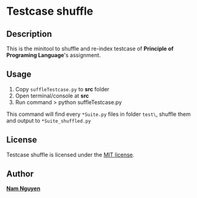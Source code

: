 # Testcase shuffle
## Description
This is the minitool to shuffle and re-index testcase of **Principle of Programing Language**'s assignment.

## Usage

 1. Copy `suffleTestcase.py` to **src** folder
 2. Open terminal/console at **src**
 3.  Run command
    > python suffleTestcase.py

This command will find every `*Suite.py` files in folder `test\`, shuffle them and output to `*Suite_shuffled.py`
## License

Testcase shuffle is licensed under the [MIT license](./LICENSE).

## Author
__[Nam Nguyen](https://www.facebook.com/namnngguyen)__
